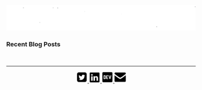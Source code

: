 <p align="center">
  <a href="#">
    <img src="https://raw.githubusercontent.com/Prakhil-tp/Prakhil-tp/361b3fae09163b5988de29ffb43187653ec8d680/prakhilAnimated.svg" alt="i'm Prakhil" />
  </a>
</p>

### Recent Blog Posts

&nbsp;

---

<p align="center">
  <a href="https://twitter.com/prakhil_tp">
    <img
      src="https://github.com/Prakhil-tp/Prakhil-tp/blob/master/assets/twitter.png?raw=true"
      alt="twitter" 
      width="30px"
      height="30px"
    />
  </a>

  <a href="https://in.linkedin.com/in/prakhil-tp">
    <img
      src="https://github.com/Prakhil-tp/Prakhil-tp/blob/master/assets/linkedin.png?raw=true"
      alt="linkedIn" 
      width="30px"
      height="30px"
    />
  </a>

  <a href="https://dev.to/prakhil_tp">
    <img
      src="https://github.com/Prakhil-tp/Prakhil-tp/blob/master/assets/dev.png?raw=true"
      alt="dev" 
      width="30px"
      height="30px"
    />
  </a>

  <a href="mailto:prakhil.tp@gmail.com">
    <img
      src="https://github.com/Prakhil-tp/Prakhil-tp/blob/master/assets/mail.png?raw=true"
      alt="mail" 
      width="30px"
      height="30px"
    />
  </a>
</p>
